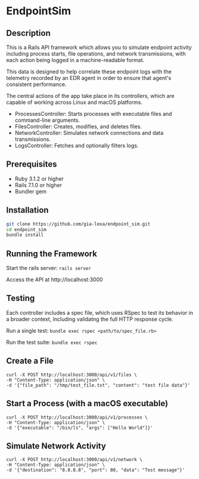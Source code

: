 # EndpointSim

## Description
 This is a Rails API framework which allows you to simulate endpoint activity including process starts, file operations, and network transmissions, with each action being logged in a machine-readable format. 
 
 This data is designed to help correlate these endpoint logs with the telemetry recorded by an EDR agent in order to ensure that agent's consistent performance.

The central actions of the app take place in its controllers, which are capable of working across Linux and macOS platforms.

- ProcessesController: Starts processes with executable files and command-line arguments.
- FilesController: Creates, modifies, and deletes files.
- NetworkController: Simulates network connections and data transmissions.
- LogsController: Fetches and optionally filters logs.

## Prerequisites
- Ruby 3.1.2 or higher
- Rails 7.1.0 or higher
- Bundler gem

## Installation
```bash
git clone https://github.com/gia-lexa/endpoint_sim.git
cd endpoint_sim
bundle install
```

## Running the Framework

Start the rails server:
`rails server`

Access the API at http://localhost:3000

## Testing

Each controller includes a spec file, which uses RSpec to test its behavior in a broader context, including validatng the full HTTP response cycle.

Run a single test:
`bundle exec rspec <path/to/spec_file.rb>`

Run the test suite:
`bundle exec rspec`

## Create a File
```
curl -X POST http://localhost:3000/api/v1/files \
-H "Content-Type: application/json" \
-d '{"file_path": "/tmp/test_file.txt", "content": "test file data"}'
```

## Start a Process (with a macOS executable)
```
curl -X POST http://localhost:3000/api/v1/processes \
-H "Content-Type: application/json" \
-d '{"executable": "/bin/ls", "args": ["Hello World"]}'
```
             
## Simulate Network Activity
```
curl -X POST http://localhost:3000/api/v1/network \
-H "Content-Type: application/json" \
-d '{"destination": "8.8.8.8", "port": 80, "data": "Test message"}'
```